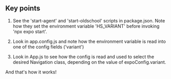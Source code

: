 ## Key points

1. See the 'start-agent' and 'start-oldschool' scripts in package.json. Note how they set the environment variable 'HS_VARIANT' before invoking 'npx expo start'.

2. Look in app.config.js and note how the environment variable is read into one of the config fields ('variant')

3. Look in App.js to see how the config is read and used to select the desired Navigation class, depending on the value of expoConfig.variant.

And that's how it works!